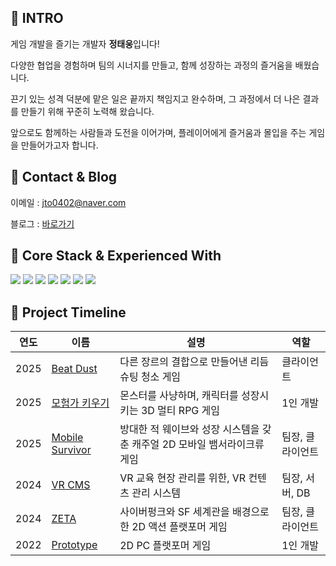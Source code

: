 ## 📌 INTRO
게임 개발을 즐기는 개발자 **정태웅**입니다!

다양한 협업을 경험하며 팀의 시너지를 만들고, 함께 성장하는 과정의 즐거움을 배웠습니다.

끈기 있는 성격 덕분에 맡은 일은 끝까지 책임지고 완수하며, 그 과정에서 더 나은 결과를 만들기 위해 꾸준히 노력해 왔습니다. 

앞으로도 함께하는 사람들과 도전을 이어가며, 플레이어에게 즐거움과 몰입을 주는 게임을 만들어가고자 합니다.
 
 
## 📌 Contact & Blog
이메일 : jto0402@naver.com

블로그 : [바로가기](https://tae-woong.tistory.com/)
 
## 📌 Core Stack & Experienced With  
<p>
  <img src="https://img.shields.io/badge/Unity-000000?style=for-the-badge&logo=unity&logoColor=white"/>
  <img src="https://img.shields.io/badge/C%23-239120?style=for-the-badge&logo=c-sharp&logoColor=white"/>
  <img src="https://img.shields.io/badge/C++-00599C?style=for-the-badge&logo=c%2B%2B&logoColor=white"/>
  <img src="https://img.shields.io/badge/C-00599C?style=for-the-badge&logo=c&logoColor=white"/>
  <img src="https://img.shields.io/badge/TCP%20Socket-333333?style=for-the-badge&logo=socketdotio&logoColor=white"/>
  <img src="https://img.shields.io/badge/Firebase-FFCA28?style=for-the-badge&logo=firebase&logoColor=white"/>
  <img src="https://img.shields.io/badge/Photon-3498DB?style=for-the-badge&logo=photon&logoColor=white"/>
</p>
 
 
## 📌 Project Timeline
| 연도 | 이름 | 설명 | 역할 |
|------|----------|------|------|
| 2025 | [Beat Dust](https://github.com/gunwonpark/RythmCleaner) | 다른 장르의 결합으로 만들어낸 리듬 슈팅 청소 게임 | 클라이언트 |
| 2025 | [모험가 키우기](https://github.com/JeongTaeWoong99/3D_RPG_Client) | 몬스터를 사냥하며, 캐릭터를 성장시키는 3D 멀티 RPG 게임 | 1인 개발 |
| 2025 | [Mobile Survivor](https://github.com/JeongTaeWoong99/Mobile_Survivor) | 방대한 적 웨이브와 성장 시스템을 갖춘 캐주얼 2D 모바일 뱀서라이크류 게임 | 팀장, 클라이언트 |
| 2024 | [VR CMS](https://github.com/JeongTaeWoong99/VR_CMS) | VR 교육 현장 관리를 위한, VR 컨텐츠 관리 시스템 | 팀장, 서버, DB |
| 2024 | [ZETA](https://github.com/JeongTaeWoong99/ZETA) | 사이버펑크와 SF 세계관을 배경으로 한 2D 액션 플랫포머 게임 | 팀장, 클라이언트 |
| 2022 | [Prototype](https://github.com/JeongTaeWoong99/Prototype) | 2D PC 플랫포머 게임 | 1인 개발 |

